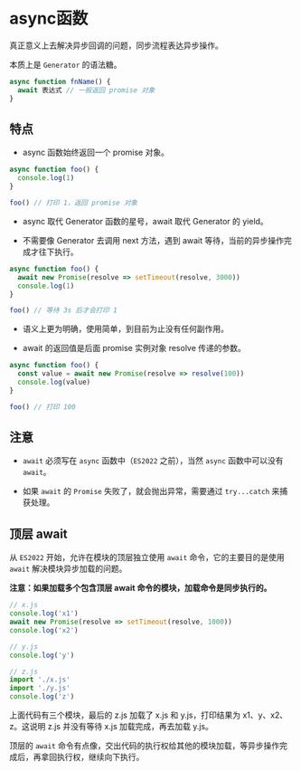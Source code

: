# async函数

真正意义上去解决异步回调的问题，同步流程表达异步操作。

本质上是 `Generator` 的语法糖。

```js
async function fnName() {
  await 表达式 // 一般返回 promise 对象
}
```

## 特点

- async 函数始终返回一个 promise 对象。

```js
async function foo() {
  console.log(1)
}

foo() // 打印 1，返回 promise 对象
```

- async 取代 Generator 函数的星号，await 取代 Generator 的 yield。

- 不需要像 Generator 去调用 next 方法，遇到 await 等待，当前的异步操作完成才往下执行。

```js
async function foo() {
  await new Promise(resolve => setTimeout(resolve, 3000))
  console.log(1)
}

foo() // 等待 3s 后才会打印 1
```

- 语义上更为明确，使用简单，到目前为止没有任何副作用。

- await 的返回值是后面 promise 实例对象 resolve 传递的参数。

```js
async function foo() {
  const value = await new Promise(resolve => resolve(100))
  console.log(value)
}

foo() // 打印 100
```

## 注意

- `await` 必须写在 `async` 函数中（`ES2022` 之前），当然 `async` 函数中可以没有 `await`。

- 如果 `await` 的 `Promise` 失败了，就会抛出异常，需要通过 `try...catch` 来捕获处理。

## 顶层 await

从 `ES2022` 开始，允许在模块的顶层独立使用 `await` 命令，它的主要目的是使用 `await` 解决模块异步加载的问题。

**注意：如果加载多个包含顶层 await 命令的模块，加载命令是同步执行的。**

```js
// x.js
console.log('x1')
await new Promise(resolve => setTimeout(resolve, 1000))
console.log('x2')

// y.js
console.log('y')

// z.js
import './x.js'
import './y.js'
console.log('z')
```

上面代码有三个模块，最后的 z.js 加载了 x.js 和 y.js，打印结果为 x1、y、x2、z。这说明 z.js 并没有等待 x.js 加载完成，再去加载 y.js。

顶层的 `await` 命令有点像，交出代码的执行权给其他的模块加载，等异步操作完成后，再拿回执行权，继续向下执行。
